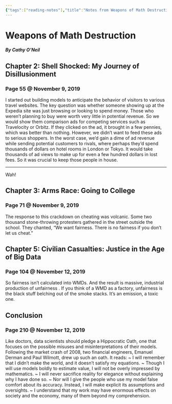 ```yaml
---
{"tags":["reading-notes"],"title":"Notes from Weapons of Math Destruction","aliases":["Notes from Weapons of Math Destruction"],"created":"2019-11-09T17:43:56+06:00","updated":"2023-07-11T15:12:34+06:00","dg-publish":true,"dg-note-icon":"stone","dg-path":"Reading/Notes and Highlights/Weapons of Math Destruction.md","permalink":"/reading/notes-and-highlights/weapons-of-math-destruction/","dgPassFrontmatter":true,"noteIcon":"stone"}
---
```


# Weapons of Math Destruction
##### By Cathy O'Neil

## Chapter 2: Shell Shocked: My Journey of Disillusionment
### Page 55 @ November 9, 2019
I started out building models to anticipate the behavior of visitors to various travel websites. The key question was whether someone showing up at the Expedia site was just browsing or looking to spend money. Those who weren’t planning to buy were worth very little in potential revenue. So we would show them comparison ads for competing services such as Travelocity or Orbitz. If they clicked on the ad, it brought in a few pennies, which was better than nothing. However, we didn’t want to feed these ads to serious shoppers. In the worst case, we’d gain a dime of ad revenue while sending potential customers to rivals, where perhaps they’d spend thousands of dollars on hotel rooms in London or Tokyo. It would take thousands of ad views to make up for even a few hundred dollars in lost fees. So it was crucial to keep those people in house.

---
Wah!

## Chapter 3: Arms Race: Going to College
### Page 71 @ November 9, 2019
The response to this crackdown on cheating was volcanic. Some two thousand stone-throwing protesters gathered in the street outside the school. They chanted, “We want fairness. There is no fairness if you don’t let us cheat.”

## Chapter 5: Civilian Casualties: Justice in the Age of Big Data
### Page 104 @ November 12, 2019
So fairness isn’t calculated into WMDs. And the result is massive, industrial production of unfairness . If you think of a WMD as a factory, unfairness is the black stuff belching out of the smoke stacks. It’s an emission, a toxic one.

## Conclusion
### Page 210 @ November 12, 2019
Like doctors, data scientists should pledge a Hippocratic Oath, one that focuses on the possible misuses and misinterpretations of their models. Following the market crash of 2008, two financial engineers, Emanuel Derman and Paul Wilmott, drew up such an oath. It reads: ~ I will remember that I didn’t make the world, and it doesn’t satisfy my equations. ~ Though I will use models boldly to estimate value, I will not be overly impressed by mathematics. ~ I will never sacrifice reality for elegance without explaining why I have done so. ~ Nor will I give the people who use my model false comfort about its accuracy. Instead, I will make explicit its assumptions and oversights. ~ I understand that my work may have enormous effects on society and the economy, many of them beyond my comprehension.
